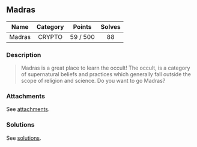 ## Madras

|  Name  |  Category  |  Points  |  Solves  |
| :----: | :----: | :----: | :----: |
|  Madras  |  CRYPTO  |  59 / 500  |  88  |

### Description
> Madras is a great place to learn the occult! The occult, is a category of supernatural beliefs and practices which generally fall outside the scope of religion and science. Do you want to go Madras?

### Attachments
See [attachments](https://github.com/roadicing/ctf-writeups/tree/main/2021/asisctf-quals/madras/attachments).

### Solutions
See [solutions](https://github.com/roadicing/ctf-writeups/tree/main/2021/asisctf-quals/madras/solutions).
